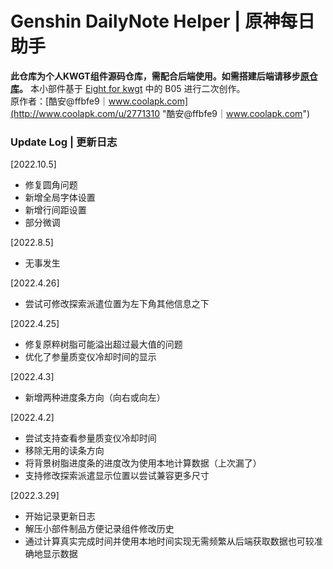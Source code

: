 # Genshin DailyNote Helper | 原神每日助手
**此仓库为个人KWGT组件源码仓库，需配合后端使用。如需搭建后端请移步[原仓库](https://github.com/Haocen2004/genshin-dailynote-helper "原仓库")。**
本小部件基于 [Eight for kwgt](https://coolapk.com/apk/com.kustom.eightpack "Eight for kwgt") 中的 B05 进行二次创作。  
原作者：[酷安@ffbfe9｜www.coolapk.com](http://www.coolapk.com/u/2771310 "酷安@ffbfe9｜www.coolapk.com")
### Update Log | 更新日志

[2022.10.5]
- 修复圆角问题
- 新增全局字体设置
- 新增行间距设置
- 部分微调

[2022.8.5]
- 无事发生

[2022.4.26]
- 尝试可修改探索派遣位置为左下角其他信息之下

[2022.4.25]
- 修复原粹树脂可能溢出超过最大值的问题
- 优化了参量质变仪冷却时间的显示

[2022.4.3]
- 新增两种进度条方向（向右或向左）

[2022.4.2]
- 尝试支持查看参量质变仪冷却时间
- 移除无用的读条方向
- 将背景树脂进度条的进度改为使用本地计算数据（上次漏了）
- 支持修改探索派遣显示位置以尝试兼容更多尺寸

[2022.3.29]
- 开始记录更新日志
- 解压小部件制品方便记录组件修改历史
- 通过计算真实完成时间并使用本地时间实现无需频繁从后端获取数据也可较准确地显示数据
